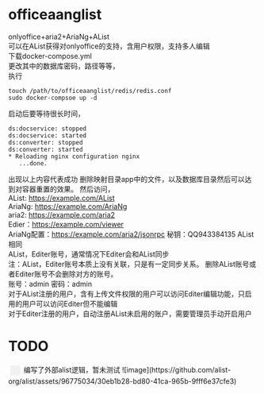 # officeaanglist
onlyoffice+aria2+AriaNg+AList  
可以在AList获得对onlyoffice的支持，含用户权限，支持多人编辑  
下载docker-compose.yml  
更改其中的数据库密码，路径等等，   
执行  
```
touch /path/to/officeaanglist/redis/redis.conf
sudo docker-compsoe up -d
```   
启动后要等待很长时间，  
```   
ds:docservice: stopped  
ds:docservice: started  
ds:converter: stopped  
ds:converter: started  
* Reloading nginx configuration nginx  
   ...done.  
```  
出现以上内容代表成功
删除映射目录app中的文件，以及数据库目录然后可以达到对容器重置的效果。
然后访问，  
AList: https://example.com/AList  
AriaNg: https://example.com/AriaNg  
aria2: https://example.com/aria2  
Edier：https://example.com/viewer  
AriaNg配置：https://example.com/aria2/jsonrpc  秘钥：QQ943384135
AList相同  
AList，Editer账号，通常情况下Editer会和AList同步  
注：AList，Editer账号本质上没有关联，只是有一定同步关系。
删除AList账号或者Editer账号不会删除对方的账号。  
账号：admin
密码：admin  
对于AList注册的用户，含有上传文件权限的用户可以访问Editer编辑功能，只启用的用户可以访问Editer但不能编辑  
对于Editer注册的用户，自动注册AList未启用的账户，需要管理员手动开启用户
# TODO  
<input type="checkbox" id="checkbox1" style="appearance: none; -webkit-appearance: none; width: 20px; height: 20px; background-color: #f1f1f1; border-radius: 4px; vertical-align: middle;">  
编写了外部alist逻辑，暂未测试
![image](https://github.com/alist-org/alist/assets/96775034/30eb1b28-bd80-41ca-965b-9fff6e37cfe3)
